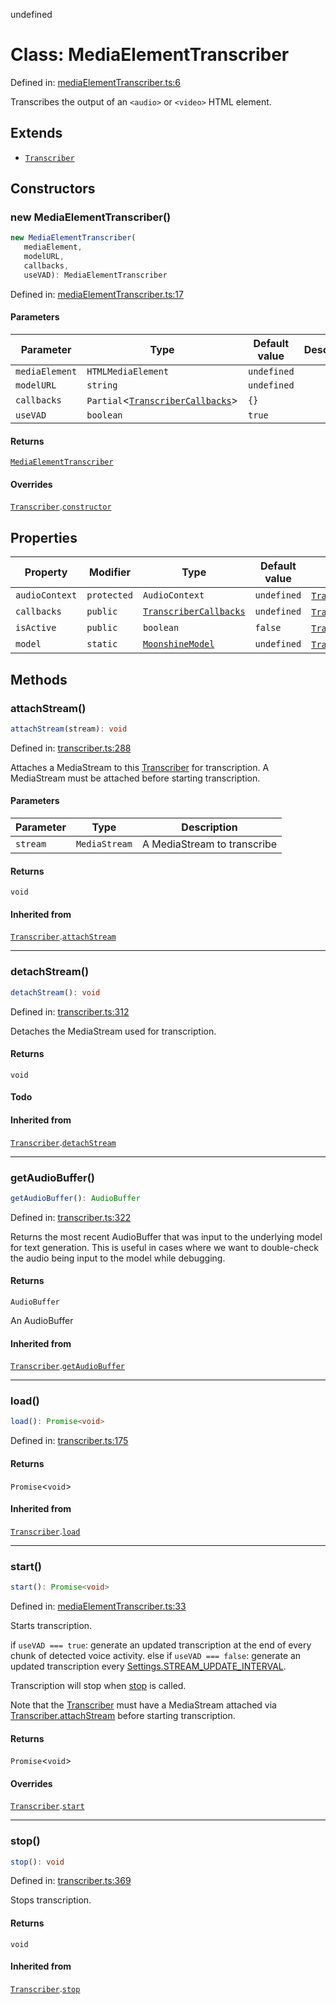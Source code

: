 undefined
# Class: MediaElementTranscriber

Defined in: [mediaElementTranscriber.ts:6](https://github.com/moonshine-ai/moonshine-js/blob/main/src/mediaElementTranscriber.ts#L6)

Transcribes the output of an `<audio>` or `<video>` HTML element.

## Extends

- [`Transcriber`](/docs/api/classes/transcriber)

## Constructors

### new MediaElementTranscriber()

```ts
new MediaElementTranscriber(
   mediaElement, 
   modelURL, 
   callbacks, 
   useVAD): MediaElementTranscriber
```

Defined in: [mediaElementTranscriber.ts:17](https://github.com/moonshine-ai/moonshine-js/blob/main/src/mediaElementTranscriber.ts#L17)

#### Parameters

| Parameter | Type | Default value | Description |
| ------ | ------ | ------ | ------ |
| `mediaElement` | `HTMLMediaElement` | `undefined` |  |
| `modelURL` | `string` | `undefined` |  |
| `callbacks` | `Partial`\<[`TranscriberCallbacks`](/docs/api/interfaces/transcribercallbacks)\> | `{}` |  |
| `useVAD` | `boolean` | `true` |  |

#### Returns

[`MediaElementTranscriber`](/docs/api/classes/mediaelementtranscriber)

#### Overrides

[`Transcriber`](/docs/api/classes/transcriber).[`constructor`](/docs/api/classes/transcriber#constructors)

## Properties

| Property | Modifier | Type | Default value | Inherited from | Defined in |
| ------ | ------ | ------ | ------ | ------ | ------ |
| <a id="audiocontext"></a> `audioContext` | `protected` | `AudioContext` | `undefined` | [`Transcriber`](/docs/api/classes/transcriber).[`audioContext`](/docs/api/classes/transcriber#audiocontext) | [transcriber.ts:106](https://github.com/moonshine-ai/moonshine-js/blob/main/src/transcriber.ts#L106) |
| <a id="callbacks-1"></a> `callbacks` | `public` | [`TranscriberCallbacks`](/docs/api/interfaces/transcribercallbacks) | `undefined` | [`Transcriber`](/docs/api/classes/transcriber).[`callbacks`](/docs/api/classes/transcriber#callbacks-1) | [transcriber.ts:100](https://github.com/moonshine-ai/moonshine-js/blob/main/src/transcriber.ts#L100) |
| <a id="isactive"></a> `isActive` | `public` | `boolean` | `false` | [`Transcriber`](/docs/api/classes/transcriber).[`isActive`](/docs/api/classes/transcriber#isactive) | [transcriber.ts:107](https://github.com/moonshine-ai/moonshine-js/blob/main/src/transcriber.ts#L107) |
| <a id="model"></a> `model` | `static` | [`MoonshineModel`](/docs/api/classes/moonshinemodel) | `undefined` | [`Transcriber`](/docs/api/classes/transcriber).[`model`](/docs/api/classes/transcriber#model) | [transcriber.ts:99](https://github.com/moonshine-ai/moonshine-js/blob/main/src/transcriber.ts#L99) |

## Methods

### attachStream()

```ts
attachStream(stream): void
```

Defined in: [transcriber.ts:288](https://github.com/moonshine-ai/moonshine-js/blob/main/src/transcriber.ts#L288)

Attaches a MediaStream to this [Transcriber](/docs/api/classes/transcriber) for transcription. A MediaStream must be attached before
starting transcription.

#### Parameters

| Parameter | Type | Description |
| ------ | ------ | ------ |
| `stream` | `MediaStream` | A MediaStream to transcribe |

#### Returns

`void`

#### Inherited from

[`Transcriber`](/docs/api/classes/transcriber).[`attachStream`](/docs/api/classes/transcriber#attachstream)

***

### detachStream()

```ts
detachStream(): void
```

Defined in: [transcriber.ts:312](https://github.com/moonshine-ai/moonshine-js/blob/main/src/transcriber.ts#L312)

Detaches the MediaStream used for transcription.

#### Returns

`void`

#### Todo

#### Inherited from

[`Transcriber`](/docs/api/classes/transcriber).[`detachStream`](/docs/api/classes/transcriber#detachstream)

***

### getAudioBuffer()

```ts
getAudioBuffer(): AudioBuffer
```

Defined in: [transcriber.ts:322](https://github.com/moonshine-ai/moonshine-js/blob/main/src/transcriber.ts#L322)

Returns the most recent AudioBuffer that was input to the underlying model for text generation. This is useful in cases where
we want to double-check the audio being input to the model while debugging.

#### Returns

`AudioBuffer`

An AudioBuffer

#### Inherited from

[`Transcriber`](/docs/api/classes/transcriber).[`getAudioBuffer`](/docs/api/classes/transcriber#getaudiobuffer)

***

### load()

```ts
load(): Promise<void>
```

Defined in: [transcriber.ts:175](https://github.com/moonshine-ai/moonshine-js/blob/main/src/transcriber.ts#L175)

#### Returns

`Promise`\<`void`\>

#### Inherited from

[`Transcriber`](/docs/api/classes/transcriber).[`load`](/docs/api/classes/transcriber#load)

***

### start()

```ts
start(): Promise<void>
```

Defined in: [mediaElementTranscriber.ts:33](https://github.com/moonshine-ai/moonshine-js/blob/main/src/mediaElementTranscriber.ts#L33)

Starts transcription.

if `useVAD === true`: generate an updated transcription at the end of every chunk of detected voice activity.
else if `useVAD === false`: generate an updated transcription every [Settings.STREAM\_UPDATE\_INTERVAL](/docs/api/variables/settings#stream_update_interval).

Transcription will stop when [stop](/docs/api/classes/mediaelementtranscriber#stop) is called.

Note that the [Transcriber](/docs/api/classes/transcriber) must have a MediaStream attached via [Transcriber.attachStream](/docs/api/classes/transcriber#attachstream) before
starting transcription.

#### Returns

`Promise`\<`void`\>

#### Overrides

[`Transcriber`](/docs/api/classes/transcriber).[`start`](/docs/api/classes/transcriber#start)

***

### stop()

```ts
stop(): void
```

Defined in: [transcriber.ts:369](https://github.com/moonshine-ai/moonshine-js/blob/main/src/transcriber.ts#L369)

Stops transcription.

#### Returns

`void`

#### Inherited from

[`Transcriber`](/docs/api/classes/transcriber).[`stop`](/docs/api/classes/transcriber#stop)

